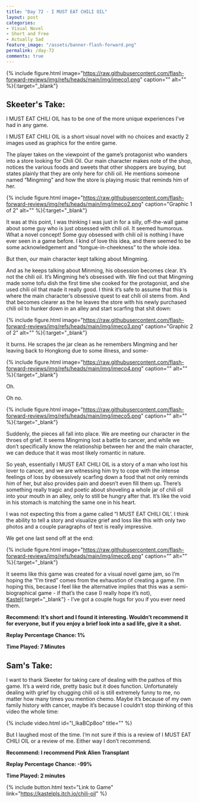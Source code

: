 ```yaml
---
title: "Day 72 - I MUST EAT CHILI OIL"
layout: post
categories:
- Visual Novel
- Short and Free
- Actually Sad
feature_image: "/assets/banner-flash-forward.png"
permalink: /day-72
comments: true
---
```


{% include figure.html image="https://raw.githubusercontent.com/flash-forward-reviews/img/refs/heads/main/img/imeco1.png" caption="" alt="" %}{:target="_blank"}

## Skeeter's Take:

I MUST EAT CHILI OIL has to be one of the more unique experiences I’ve had in any game. 

I MUST EAT CHILI OIL is a short visual novel with no choices and exactly 2 images used as graphics for the entire game.

The player takes on the viewpoint of the game’s protagonist who wanders into a store looking for Chili Oil. Our main character makes note of the shop, notices the various foods and sweets that other shoppers are buying, but states plainly that they are only here for chili oil. He mentions someone named “Mingming” and how the store is playing music that reminds him of her.  

{% include figure.html image="https://raw.githubusercontent.com/flash-forward-reviews/img/refs/heads/main/img/imeco2.png" caption="Graphic 1 of 2" alt="" %}{:target="_blank"}

It was at this point, I was thinking I was just in for a silly, off-the-wall game about some guy who is just obsessed with chili oil. It seemed humorous. What a novel concept! Some guy obsessed with chili oil is nothing I have ever seen in a game before. I kind of love this idea, and there seemed to be some acknowledgement and “tongue-in-cheekness” to the whole idea. 

But then, our main character kept talking about Mingming. 

And as he keeps talking about Minming, his obsession becomes clear. It’s not the chili oil. It’s Mingming he’s obsessed with. We find out that Mingming made some tofu dish the first time she cooked for the protagonist, and she used chili oil that made it really good. I think it’s safe to assume that this is where the main character’s obsessive quest to eat chili oil stems from. And that becomes clearer as the he leaves the store with his newly purchased chili oil to hunker down in an alley and start scarfing that shit down: 

{% include figure.html image="https://raw.githubusercontent.com/flash-forward-reviews/img/refs/heads/main/img/imeco3.png" caption="Graphic 2 of 2" alt="" %}{:target="_blank"}

It burns. He scrapes the jar clean as he remembers Mingming and her leaving back to Hongkong due to some illness, and some- 

{% include figure.html image="https://raw.githubusercontent.com/flash-forward-reviews/img/refs/heads/main/img/imeco4.png" caption="" alt="" %}{:target="_blank"}

Oh.

Oh no.

{% include figure.html image="https://raw.githubusercontent.com/flash-forward-reviews/img/refs/heads/main/img/imeco5.png" caption="" alt="" %}{:target="_blank"}

Suddenly, the pieces all fall into place. We are meeting our character in the throes of grief. It seems Mingming lost a battle to cancer, and while we don’t specifically know the relationship between her and the main character, we can deduce that it was most likely romantic in nature. 

So yeah, essentially I MUST EAT CHILI OIL is a story of a man who lost his lover to cancer, and we are witnessing him try to cope with the intense feelings of loss by obsessively scarfing down a food that not only reminds him of her, but also provides pain and doesn’t even fill them up. There’s something really tragic and poetic about shoveling a whole jar of chili oil into your mouth in an alley, only to still be hungry after that. It’s like the void in his stomach is matching the same one in his heart. 

I was not expecting this from a game called “I MUST EAT CHILI OIL’. I think the ability to tell a story and visualize grief and loss like this with only two photos and a couple paragraphs of text is really impressive. 

We get one last send off at the end: 

{% include figure.html image="https://raw.githubusercontent.com/flash-forward-reviews/img/refs/heads/main/img/imeco6.png" caption="" alt="" %}{:target="_blank"}

It seems like this game was created for a visual novel game jam, so I’m hoping the “I’m tired” comes from the exhaustion of creating a game. I’m hoping this, because I feel like the alternative implies that this was a semi-biographical game - if that’s the case (I really hope it’s not), [Kastel](https://kastelpls.itch.io/){:target="_blank"} - I’ve got a couple hugs for you if you ever need them.

**Recommend: It’s short and I found it interesting. Wouldn’t recommend it for everyone, but if you enjoy a brief look into a sad life, give it a shot.**

**Replay Percentage Chance: 1%**

**Time Played: 7 Minutes**

## Sam's Take:

I want to thank Skeeter for taking care of dealing with the pathos of this game. It’s a weird ride, pretty basic but it does function. Unfortunately dealing with grief by chugging chili oil is still extremely funny to me, no matter how many times you mention chemo. Maybe it’s because of my own family history with cancer, maybe it’s because I couldn’t stop thinking of this video the whole time:

{% include video.html id="l_lkaBCp8oo" title="" %}

But I laughed most of the time. I’m not sure if this is a review of I MUST EAT CHILI OIL or a review of me. Either way I don’t recommend.

**Recommend: I recommend Pink Alien Transplant** 

**Replay Percentage Chance: -99%**

**Time Played: 2 minutes** 

{% include button.html text="Link to Game" link="https://kastelpls.itch.io/chili-oil" %}